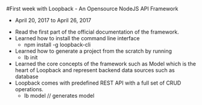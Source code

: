 #First week with Loopback - An Opensource NodeJS API Framework
* April 20, 2017 to April 26, 2017

- Read the first part of the official documentation of the framework.
- Learned how to install the command line interface
	- npm install -g loopback-cli
- Learned how to generate a project from the scratch by running
	- lb init
- Learned the core concepts of the framework such as Model which is the heart of Loopback and represent backend data sources such as database
- Loopback comes with predefined REST API with a full set of CRUD operations.
	- lb model  // generates model
	
